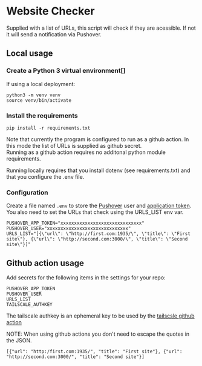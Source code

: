 # Website Checker

Supplied with a list of URLs, this script will check if they are acessible. If not it will send a notification via Pushover.

## Local usage

### Create a Python 3 virtual environment[]

If using a local deployment:

```
python3 -m venv venv
source venv/bin/activate
```



### Install the requirements

`pip install -r requirements.txt`

Note that currently the program is configured to run as a github action. In this mode the list of URLs is supplied as github secret.  
Running as a github action requires no additonal python module requirements.

Running locally requires that you install dotenv (see requirements.txt) and that you configure the .env file.


### Configuration

Create a file named `.env` to store the [Pushover](https://pushover.net/) user and [application token](https://pushover.net/#apps). 
You also need to set the URLs that check using the URLS_LIST env var.

```
PUSHOVER_APP_TOKEN="xxxxxxxxxxxxxxxxxxxxxxxxxxxxxx"
PUSHOVER_USER="xxxxxxxxxxxxxxxxxxxxxxxxxxxxxx"
URLS_LIST="[{\"url\": \"http://first.com:1935/\", \"title\": \"First site\"}, {\"url\": \"http://second.com:3000/\", \"title\": \"Second site\"}]"
```


## Github action usage

Add secrets for the following items in the settings for your repo:

```
PUSHOVER_APP_TOKEN
PUSHOVER_USER
URLS_LIST
TAILSCALE_AUTHKEY
```

The tailscale authkey is an ephemeral key to be used by the [tailscsle github action](https://github.com/tailscale/github-action)

NOTE: When using github actions you don't need to escape the quotes in the JSON.

```
[{"url": "http:/first.com:1935/", "title": "First site"}, {"url": "http://second.com:3000/", "title": "Second site"}]
```

